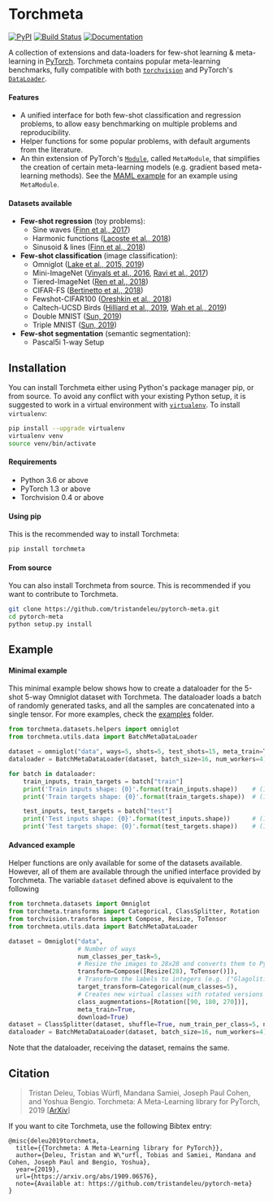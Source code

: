# Torchmeta
[![PyPI](https://img.shields.io/pypi/v/torchmeta)](https://pypi.org/project/torchmeta/) [![Build Status](https://travis-ci.com/tristandeleu/pytorch-meta.svg?branch=master)](https://travis-ci.com/tristandeleu/pytorch-meta) [![Documentation](https://img.shields.io/badge/docs-torchmeta-blue)](https://tristandeleu.github.io/pytorch-meta/)

A collection of extensions and data-loaders for few-shot learning & meta-learning in [PyTorch](https://pytorch.org/). Torchmeta contains popular meta-learning benchmarks, fully compatible with both [`torchvision`](https://pytorch.org/docs/stable/torchvision/index.html) and PyTorch's [`DataLoader`](https://pytorch.org/docs/stable/data.html#torch.utils.data.DataLoader).

#### Features
  - A unified interface for both few-shot classification and regression problems, to allow easy benchmarking on multiple problems and reproducibility.
  - Helper functions for some popular problems, with default arguments from the literature.
  - An thin extension of PyTorch's [`Module`](https://pytorch.org/docs/stable/nn.html#torch.nn.Module), called `MetaModule`, that simplifies the creation of certain meta-learning models (e.g. gradient based meta-learning methods). See the [MAML example](examples/maml) for an example using `MetaModule`.

#### Datasets available
  - **Few-shot regression** (toy problems):
    - Sine waves ([Finn et al., 2017](https://arxiv.org/abs/1703.03400))
    - Harmonic functions ([Lacoste et al., 2018](https://arxiv.org/abs/1806.07528))
    - Sinusoid & lines ([Finn et al., 2018](https://arxiv.org/abs/1806.02817))
  - **Few-shot classification** (image classification):
    - Omniglot ([Lake et al., 2015](http://www.sciencemag.org/content/350/6266/1332.short)[, 2019](https://arxiv.org/abs/1902.03477))
    - Mini-ImageNet ([Vinyals et al., 2016](https://arxiv.org/abs/1606.04080), [Ravi et al., 2017](https://openreview.net/forum?id=rJY0-Kcll))
    - Tiered-ImageNet ([Ren et al., 2018](https://arxiv.org/abs/1803.00676))
    - CIFAR-FS ([Bertinetto et al., 2018](https://arxiv.org/abs/1805.08136))
    - Fewshot-CIFAR100 ([Oreshkin et al., 2018](https://arxiv.org/abs/1805.10123))
    - Caltech-UCSD Birds ([Hilliard et al., 2019](https://arxiv.org/abs/1802.04376), [Wah et al., 2019](http://www.vision.caltech.edu/visipedia/CUB-200-2011.html))
    - Double MNIST ([Sun, 2019](https://github.com/shaohua0116/MultiDigitMNIST))
    - Triple MNIST ([Sun, 2019](https://github.com/shaohua0116/MultiDigitMNIST))
  - **Few-shot segmentation** (semantic segmentation):
    - Pascal5i 1-way Setup

## Installation
You can install Torchmeta either using Python's package manager pip, or from source. To avoid any conflict with your existing Python setup, it is suggested to work in a virtual environment with [`virtualenv`](https://docs.python-guide.org/dev/virtualenvs/). To install `virtualenv`:
```bash
pip install --upgrade virtualenv
virtualenv venv
source venv/bin/activate
```

#### Requirements
 - Python 3.6 or above
 - PyTorch 1.3 or above
 - Torchvision 0.4 or above

#### Using pip
This is the recommended way to install Torchmeta:
```bash
pip install torchmeta
```

#### From source
You can also install Torchmeta from source. This is recommended if you want to contribute to Torchmeta.
```bash
git clone https://github.com/tristandeleu/pytorch-meta.git
cd pytorch-meta
python setup.py install
```

## Example

#### Minimal example
This minimal example below shows how to create a dataloader for the 5-shot 5-way Omniglot dataset with Torchmeta. The dataloader loads a batch of randomly generated tasks, and all the samples are concatenated into a single tensor. For more examples, check the [examples](examples/) folder.
```python
from torchmeta.datasets.helpers import omniglot
from torchmeta.utils.data import BatchMetaDataLoader

dataset = omniglot("data", ways=5, shots=5, test_shots=15, meta_train=True, download=True)
dataloader = BatchMetaDataLoader(dataset, batch_size=16, num_workers=4)

for batch in dataloader:
    train_inputs, train_targets = batch["train"]
    print('Train inputs shape: {0}'.format(train_inputs.shape))    # (16, 25, 1, 28, 28)
    print('Train targets shape: {0}'.format(train_targets.shape))  # (16, 25)

    test_inputs, test_targets = batch["test"]
    print('Test inputs shape: {0}'.format(test_inputs.shape))      # (16, 75, 1, 28, 28)
    print('Test targets shape: {0}'.format(test_targets.shape))    # (16, 75)
```

#### Advanced example
Helper functions are only available for some of the datasets available. However, all of them are available through the unified interface provided by Torchmeta. The variable `dataset` defined above is equivalent to the following
```python
from torchmeta.datasets import Omniglot
from torchmeta.transforms import Categorical, ClassSplitter, Rotation
from torchvision.transforms import Compose, Resize, ToTensor
from torchmeta.utils.data import BatchMetaDataLoader

dataset = Omniglot("data",
                   # Number of ways
                   num_classes_per_task=5,
                   # Resize the images to 28x28 and converts them to PyTorch tensors (from Torchvision)
                   transform=Compose([Resize(28), ToTensor()]),
                   # Transform the labels to integers (e.g. ("Glagolitic/character01", "Sanskrit/character14", ...) to (0, 1, ...))
                   target_transform=Categorical(num_classes=5),
                   # Creates new virtual classes with rotated versions of the images (from Santoro et al., 2016)
                   class_augmentations=[Rotation([90, 180, 270])],
                   meta_train=True,
                   download=True)
dataset = ClassSplitter(dataset, shuffle=True, num_train_per_class=5, num_test_per_class=15)
dataloader = BatchMetaDataLoader(dataset, batch_size=16, num_workers=4)
```
Note that the dataloader, receiving the dataset, remains the same.

## Citation
> Tristan Deleu, Tobias Würfl, Mandana Samiei, Joseph Paul Cohen, and Yoshua Bengio. Torchmeta: A Meta-Learning library for PyTorch, 2019 [[ArXiv](https://arxiv.org/abs/1909.06576)]

If you want to cite Torchmeta, use the following Bibtex entry:
```
@misc{deleu2019torchmeta,
  title={{Torchmeta: A Meta-Learning library for PyTorch}},
  author={Deleu, Tristan and W\"urfl, Tobias and Samiei, Mandana and Cohen, Joseph Paul and Bengio, Yoshua},
  year={2019},
  url={https://arxiv.org/abs/1909.06576},
  note={Available at: https://github.com/tristandeleu/pytorch-meta}
}
```
